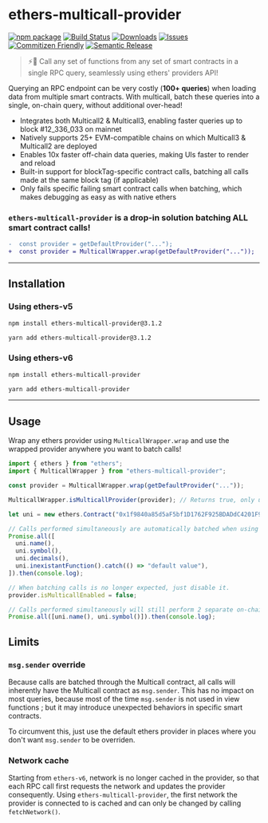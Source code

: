 # ethers-multicall-provider

[![npm package][npm-img]][npm-url]
[![Build Status][build-img]][build-url]
[![Downloads][downloads-img]][downloads-url]
[![Issues][issues-img]][issues-url]
[![Commitizen Friendly][commitizen-img]][commitizen-url]
[![Semantic Release][semantic-release-img]][semantic-release-url]

> ⚡🚀 Call any set of functions from any set of smart contracts in a single RPC query, seamlessly using ethers' providers API!

Querying an RPC endpoint can be very costly (**100+ queries**) when loading data from multiple smart contracts.
With multicall, batch these queries into a single, on-chain query, without additional over-head!

- Integrates both Multicall2 & Multicall3, enabling faster queries up to block #12_336_033 on mainnet
- Natively supports 25+ EVM-compatible chains on which Multicall3 & Multicall2 are deployed
- Enables 10x faster off-chain data queries, making UIs faster to render and reload
- Built-in support for blockTag-specific contract calls, batching all calls made at the same block tag (if applicable)
- Only fails specific failing smart contract calls when batching, which makes debugging as easy as with native ethers

### `ethers-multicall-provider` is a drop-in solution batching ALL smart contract calls!

```diff
-  const provider = getDefaultProvider("...");
+  const provider = MulticallWrapper.wrap(getDefaultProvider("..."));
```

---

## Installation

### Using ethers-v5

```bash
npm install ethers-multicall-provider@3.1.2
```

```bash
yarn add ethers-multicall-provider@3.1.2
```

### Using ethers-v6

```bash
npm install ethers-multicall-provider
```

```bash
yarn add ethers-multicall-provider
```

---

## Usage

Wrap any ethers provider using `MulticallWrapper.wrap` and use the wrapped provider anywhere you want to batch calls!

```typescript
import { ethers } from "ethers";
import { MulticallWrapper } from "ethers-multicall-provider";

const provider = MulticallWrapper.wrap(getDefaultProvider("..."));

MulticallWrapper.isMulticallProvider(provider); // Returns true, only useful for type safety.

let uni = new ethers.Contract("0x1f9840a85d5aF5bf1D1762F925BDADdC4201F984", UniAbi, provider);

// Calls performed simultaneously are automatically batched when using the multicall provider.
Promise.all([
  uni.name(),
  uni.symbol(),
  uni.decimals(),
  uni.inexistantFunction().catch(() => "default value"),
]).then(console.log);

// When batching calls is no longer expected, just disable it.
provider.isMulticallEnabled = false;

// Calls performed simultaneously will still perform 2 separate on-chain calls.
Promise.all([uni.name(), uni.symbol()]).then(console.log);
```

## Limits

### `msg.sender` override

Because calls are batched through the Multicall contract, all calls will inherently have the Multicall contract as `msg.sender`. This has no impact on most queries, because most of the time `msg.sender` is not used in view functions ; but it may introduce unexpected behaviors in specific smart contracts.

To circumvent this, just use the default ethers provider in places where you don't want `msg.sender` to be overriden.

### Network cache

Starting from `ethers-v6`, network is no longer cached in the provider, so that each RPC call first requests the network and updates the provider consequently. Using `ethers-multicall-provider`, the first network the provider is connected to is cached and can only be changed by calling `fetchNetwork()`.

[build-img]: https://github.com/rubilmax/ethers-multicall-provider/actions/workflows/release.yml/badge.svg
[build-url]: https://github.com/rubilmax/ethers-multicall-provider/actions/workflows/release.yml
[downloads-img]: https://img.shields.io/npm/dt/ethers-multicall-provider
[downloads-url]: https://www.npmtrends.com/ethers-multicall-provider
[npm-img]: https://img.shields.io/npm/v/ethers-multicall-provider
[npm-url]: https://www.npmjs.com/package/ethers-multicall-provider
[issues-img]: https://img.shields.io/github/issues/rubilmax/ethers-multicall-provider
[issues-url]: https://github.com/rubilmax/ethers-multicall-provider/issues
[codecov-img]: https://codecov.io/gh/rubilmax/ethers-multicall-provider/branch/main/graph/badge.svg
[codecov-url]: https://codecov.io/gh/rubilmax/ethers-multicall-provider
[semantic-release-img]: https://img.shields.io/badge/%20%20%F0%9F%93%A6%F0%9F%9A%80-semantic--release-e10079.svg
[semantic-release-url]: https://github.com/semantic-release/semantic-release
[commitizen-img]: https://img.shields.io/badge/commitizen-friendly-brightgreen.svg
[commitizen-url]: http://commitizen.github.io/cz-cli/
